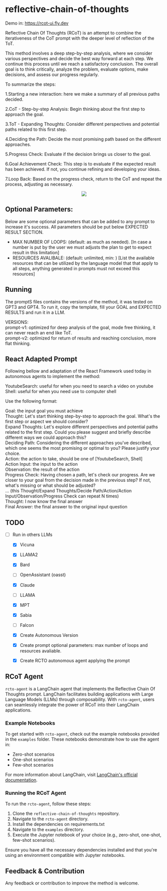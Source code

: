 # reflective-chain-of-thoughts

Demo in: https://rcot-ui.fly.dev

Reflective Chain Of Thoughts (RCoT) is an attempt to combine the iterativeness of the CoT prompt with the deeper level of reflection of the ToT.

This method involves a deep step-by-step analysis, where we consider various perspectives and decide the best way forward at each step. We continue this process until we reach a satisfactory conclusion. The overall goal is to think critically, analyze the problem, evaluate options, make decisions, and assess our progress regularly.

To summarize the steps:

1.Starting  a new interaction: here we make a summary of all previous paths decided.

2.CoT - Step-by-step Analysis: Begin thinking about the first step to approach the goal.

3.ToT - Expanding Thoughts: Consider different perspectives and potential paths related to this first step.

4.Deciding the Path: Decide the most promising path based on the different approaches.

5.Progress Check: Evaluate if the decision brings us closer to the goal.

6.Goal Achievement Check:  This step is to evaluate if the expected result has been achieved. If not, you continue refining and developing your ideas.

7.Loop Back: Based on the progress check, return to the CoT and repeat the process, adjusting as necessary.

<p align="center">
  <img  src="https://github.com/daniellefranca96/reflective-chain-of-thoughts/assets/134293046/41a41b27-db75-4818-849a-4cc1016ab801">
</p>

## Optional Parameters:
Below are some optional parameters that can be added to any prompt to increase it's success. All parameters should be put below EXPECTED RESULT SECTION.  

- MAX NUMBER OF LOOPS: (default: as much  as needed). \[In case a number is put by the user we must adjusts the plan to get to expect result in this limitation\]  
- RESOURCES AVALIBALE:  (default: unlimited, min: ) \[List the available resources that can be utilized by the language model that that apply to all steps, anything generated in prompts must not exceed this resources\]  

## Running
The promptS files contains the versions of the method, it was tested on GPT3 and GPT4. To run it, copy the template, fill your GOAL and EXPECTED RESULTS and run it in a LLM.  

VERSIONS:  
prompt-v1: optimized for deep analysis of the goal, mode free thinking, it can never reach an end like ToT.  
prompt-v2: optimized for return of results and reaching conclusion, more flat thinking.  

## React Adapted Prompt
Following bellow and adaptation of the React Framework used today in autonomous agents to implement the method:   

YoutubeSearch: useful for when you need to search a video on youtube  
Shell: useful for when you need use to computer shell    

Use the following format:    

Goal: the input goal you must achieve  
Thought: Let's start thinking step-by-step to approach the goal. What's the first step or aspect we should consider?  
Expand Thoughts: Let's explore different perspectives and potential paths related to the first step. Could you please suggest and briefly describe different ways we could approach this?  
Deciding Path: Considering the different approaches you've described, which one seems the most promising or optimal to you? Please justify your choice.  
Action: the action to take, should be one of [YoutubeSearch, Shell]   
Action Input: the input to the action  
Observation: the result of the action  
Progress Check: Having chosen a path, let's check our progress. Are we closer to your goal from the decision made in the previous step? If not, what's missing or what should be adjusted?  
... (this Thought/Expand Thoughts/Decide Path/Action/Action Input/Observation/Progress Check can repeat N times)  
Thought: I now know the final answer  
Final Answer: the final answer to the original input question  

## TODO

- [ ] Run in others LLMs  
  - [X] Vicuna
  - [x] LLAMA2
  - [x] Bard
  - [ ] OpenAssistant (oasst)
  - [x] Claude
  - [ ] LLAMA
  - [x] MPT
  - [x] Sabia 
  - [ ] Falcon
  - [x] Create Autonomous Version 
  - [X] Create prompt optional parameters: max number of loops and resources avaliable.
  - [X] Create RCTO autonomous agent applying the prompt
  

## RCoT Agent

`rcto-agent` is a LangChain agent that implements the Reflective Chain Of Thoughts prompt. LangChain facilitates building applications with Large Language Models (LLMs) through composability. With `rcto-agent`, users can seamlessly integrate the power of RCoT into their LangChain applications.

### Example Notebooks

To get started with `rcto-agent`, check out the example notebooks provided in the `examples` folder. These notebooks demonstrate how to use the agent in:
- Zero-shot scenarios
- One-shot scenarios
- Few-shot scenarios

For more information about LangChain, visit [LangChain's official documentation](https://github.com/hwchase17/langchain).

### Running the RCoT Agent

To run the `rcto-agent`, follow these steps:

1. Clone the `reflective-chain-of-thoughts` repository.
2. Navigate to the `rcto-agent` directory.
3. Install the dependencies on requirements.txt
4. Navigate to the `examples` directory.
5. Execute the Jupyter notebook of your choice (e.g., zero-shot, one-shot, few-shot scenarios).

Ensure you have all the necessary dependencies installed and that you're using an environment compatible with Jupyter notebooks.

## Feedback & Contribution
Any feedback or contribution to improve the method is welcome.